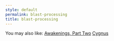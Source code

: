 ```yaml
---
style: default
permalink: blast-processing
title: blast-processing
---
```

You may also like:
[Awakenings, Part Two](http://scp-wiki.net/awakenings-part-two)
[Cygnus](http://scp-wiki.net/cygnus)